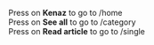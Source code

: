 Press on <strong>Kenaz</strong> to go to /home </br>
Press on <strong>See all</strong> to go to /category </br>
Press on <strong>Read article</strong> to go to /single </br>
